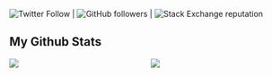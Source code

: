 ![Twitter Follow](https://img.shields.io/twitter/follow/engineer250?style=social) | ![GitHub followers](https://img.shields.io/github/followers/crispus-nj?style=social) | ![Stack Exchange reputation](https://img.shields.io/stackexchange/stackoverflow/r/7818605)

## My Github Stats

<div style="display: flex;">
    <div style="width: 50%;">
        <img src="https://github-readme-streak-stats.herokuapp.com?user=crispus-nj&theme=gotham" />
    </div>
    <div style="width: 50%;">
        <img src="https://github-readme-stats.vercel.app/api?username=crispus-nj&theme=gotham&custom_title=Crispus%20github%20stats" />
    </div>
</div>

<!--
---

## My wakatime Stats

 <a href="https://wakatime.com/@crispusnjenga">
<img  align="left" src = "https://wakatime.com/share/@crispusnjenga/2ac72131-1a72-4df5-8fe1-a56a54d46780.svg">
</a> 

![Crispus's wakatime stats](https://github-readme-stats.vercel.app/api/wakatime?username=crispusnjenga&theme=gotham&layout=compact)
-->
